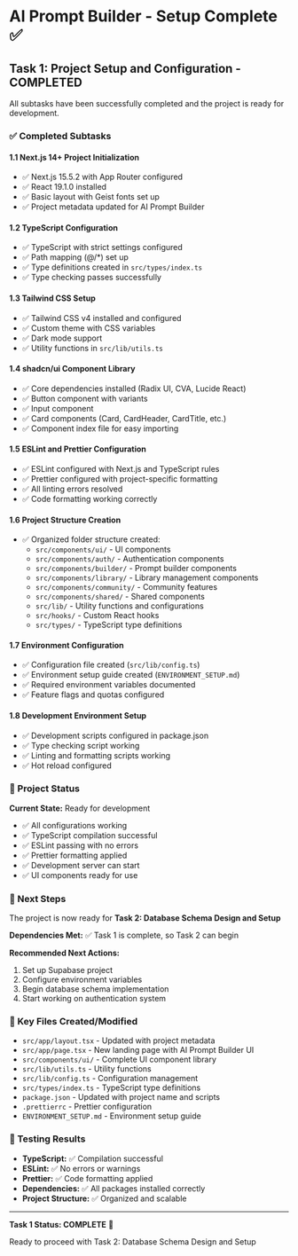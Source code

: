 # AI Prompt Builder - Setup Complete ✅

## Task 1: Project Setup and Configuration - COMPLETED

All subtasks have been successfully completed and the project is ready for development.

### ✅ Completed Subtasks

#### 1.1 Next.js 14+ Project Initialization

- ✅ Next.js 15.5.2 with App Router configured
- ✅ React 19.1.0 installed
- ✅ Basic layout with Geist fonts set up
- ✅ Project metadata updated for AI Prompt Builder

#### 1.2 TypeScript Configuration

- ✅ TypeScript with strict settings configured
- ✅ Path mapping (@/\*) set up
- ✅ Type definitions created in `src/types/index.ts`
- ✅ Type checking passes successfully

#### 1.3 Tailwind CSS Setup

- ✅ Tailwind CSS v4 installed and configured
- ✅ Custom theme with CSS variables
- ✅ Dark mode support
- ✅ Utility functions in `src/lib/utils.ts`

#### 1.4 shadcn/ui Component Library

- ✅ Core dependencies installed (Radix UI, CVA, Lucide React)
- ✅ Button component with variants
- ✅ Input component
- ✅ Card components (Card, CardHeader, CardTitle, etc.)
- ✅ Component index file for easy importing

#### 1.5 ESLint and Prettier Configuration

- ✅ ESLint configured with Next.js and TypeScript rules
- ✅ Prettier configured with project-specific formatting
- ✅ All linting errors resolved
- ✅ Code formatting working correctly

#### 1.6 Project Structure Creation

- ✅ Organized folder structure created:
  - `src/components/ui/` - UI components
  - `src/components/auth/` - Authentication components
  - `src/components/builder/` - Prompt builder components
  - `src/components/library/` - Library management components
  - `src/components/community/` - Community features
  - `src/components/shared/` - Shared components
  - `src/lib/` - Utility functions and configurations
  - `src/hooks/` - Custom React hooks
  - `src/types/` - TypeScript type definitions

#### 1.7 Environment Configuration

- ✅ Configuration file created (`src/lib/config.ts`)
- ✅ Environment setup guide created (`ENVIRONMENT_SETUP.md`)
- ✅ Required environment variables documented
- ✅ Feature flags and quotas configured

#### 1.8 Development Environment Setup

- ✅ Development scripts configured in package.json
- ✅ Type checking script working
- ✅ Linting and formatting scripts working
- ✅ Hot reload configured

### 🎯 Project Status

**Current State:** Ready for development

- ✅ All configurations working
- ✅ TypeScript compilation successful
- ✅ ESLint passing with no errors
- ✅ Prettier formatting applied
- ✅ Development server can start
- ✅ UI components ready for use

### 🚀 Next Steps

The project is now ready for **Task 2: Database Schema Design and Setup**

**Dependencies Met:** ✅ Task 1 is complete, so Task 2 can begin

**Recommended Next Actions:**

1. Set up Supabase project
2. Configure environment variables
3. Begin database schema implementation
4. Start working on authentication system

### 📁 Key Files Created/Modified

- `src/app/layout.tsx` - Updated with project metadata
- `src/app/page.tsx` - New landing page with AI Prompt Builder UI
- `src/components/ui/` - Complete UI component library
- `src/lib/utils.ts` - Utility functions
- `src/lib/config.ts` - Configuration management
- `src/types/index.ts` - TypeScript type definitions
- `package.json` - Updated with project name and scripts
- `.prettierrc` - Prettier configuration
- `ENVIRONMENT_SETUP.md` - Environment setup guide

### 🧪 Testing Results

- **TypeScript:** ✅ Compilation successful
- **ESLint:** ✅ No errors or warnings
- **Prettier:** ✅ Code formatting applied
- **Dependencies:** ✅ All packages installed correctly
- **Project Structure:** ✅ Organized and scalable

---

**Task 1 Status: COMPLETE** 🎉

Ready to proceed with Task 2: Database Schema Design and Setup
